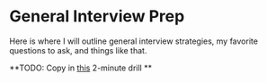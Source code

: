 # General Interview Prep
Here is where I will outline general interview strategies, my favorite questions to ask, and things like that.

**TODO: Copy in [this](https://www.docdroid.net/M2JiyIt/two-minute-drill.pdf) 2-minute drill **
